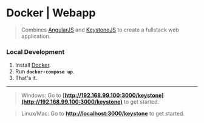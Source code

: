 # Docker | Webapp
> Combines [AngularJS](https://github.com/RyanNHG/docker-angular) and [KeystoneJS](https://github.com/RyanNHG/docker-keystone) to create a fullstack web application.

### Local Development

1. Install [Docker](https://www.docker.com/products/docker).
2. Run __`docker-compose up`__.
3. That's it.

---

> Windows: Go to __[http://192.168.99.100:3000/keystone](http://192.168.99.100:3000/keystone)__ to get started.

> Linux/Mac: Go to __[http://localhost:3000/keystone](http://localhost:3000/keystone)__ to get started.